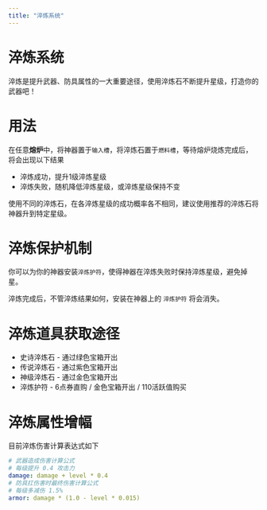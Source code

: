 ```yaml
---
title: "淬炼系统"
---
```


# 淬炼系统

淬炼是提升武器、防具属性的一大重要途径，使用淬炼石不断提升星级，打造你的武器吧！

# 用法

在任意**熔炉**中，将神器置于`输入槽`，将淬炼石置于`燃料槽`，等待熔炉烧炼完成后，将会出现以下结果

* 淬炼成功，提升1级淬炼星级
* 淬炼失败，随机降低淬炼星级，或淬炼星级保持不变

使用不同的淬炼石，在各淬炼星级的成功概率各不相同，建议使用推荐的淬炼石将神器升到特定星级。

# 淬炼保护机制

你可以为你的神器安装`淬炼护符`，使得神器在淬炼失败时保持淬炼星级，避免掉星。

淬炼完成后，不管淬炼结果如何，安装在神器上的 `淬炼护符` 将会消失。

# 淬炼道具获取途径

* 史诗淬炼石 - 通过绿色宝箱开出
* 传说淬炼石 - 通过紫色宝箱开出
* 神级淬炼石 - 通过金色宝箱开出
* 淬炼护符 - 6点券直购 / 金色宝箱开出 / 110活跃值购买

# 淬炼属性增幅

目前淬炼伤害计算表达式如下
```yaml
# 武器造成伤害计算公式
# 每级提升 0.4 攻击力
damage: damage + level * 0.4
# 防具扛伤害时最终伤害计算公式
# 每级多减伤 1.5%
armor: damage * (1.0 - level * 0.015)
```

